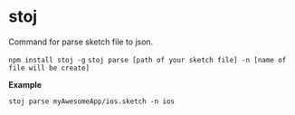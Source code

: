 # stoj

Command for parse sketch file to json.

```npm install stoj -g```
```stoj parse [path of your sketch file] -n [name of file will be create]```

**Example**

```stoj parse myAwesomeApp/ios.sketch -n ios```

